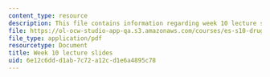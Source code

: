 ```yaml
---
content_type: resource
description: This file contains information regarding week 10 lecture slides.
file: https://ol-ocw-studio-app-qa.s3.amazonaws.com/courses/es-s10-drugs-and-the-brain-spring-2013/6e12c6ddd1ab7c72a12cd1e6a4895c78_MITES_S10S13_Week10.pdf
file_type: application/pdf
resourcetype: Document
title: Week 10 lecture slides
uid: 6e12c6dd-d1ab-7c72-a12c-d1e6a4895c78
---
```


